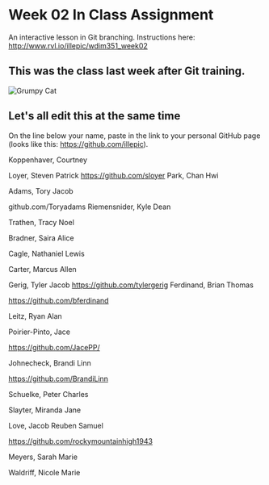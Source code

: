 # Week 02 In Class Assignment

An interactive lesson in Git branching. Instructions here: http://www.rvl.io/illepic/wdim351_week02

## This was the class last week after Git training.

![Grumpy Cat](https://dl.dropbox.com/u/115284/wdim351/week02/tard.jpg "Tard")

## Let's all edit this at the same time

On the line below your name, paste in the link to your personal GitHub page (looks like this: https://github.com/illepic).

Koppenhaver, Courtney

Loyer, Steven Patrick
https://github.com/sloyer
Park, Chan Hwi

Adams, Tory Jacob

github.com/Toryadams
Riemensnider, Kyle Dean

Trathen, Tracy Noel

Bradner, Saira Alice

Cagle, Nathaniel Lewis

Carter, Marcus Allen

Gerig, Tyler Jacob
https://github.com/tylergerig
Ferdinand, Brian Thomas

https://github.com/bferdinand

Leitz, Ryan Alan

Poirier-Pinto, Jace

https://github.com/JacePP/

Johnecheck, Brandi Linn

https://github.com/BrandiLinn

Schuelke, Peter Charles

Slayter, Miranda Jane

Love, Jacob Reuben Samuel

https://github.com/rockymountainhigh1943

Meyers, Sarah Marie

Waldriff, Nicole Marie
